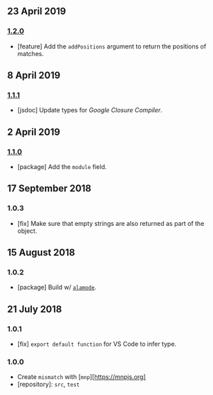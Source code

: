 ## 23 April 2019

### [1.2.0](https://github.com/artdecocode/mismatch/compare/v1.1.1...v1.2.0)

- [feature] Add the `addPositions` argument to return the positions of matches.

## 8 April 2019

### [1.1.1](https://github.com/artdecocode/mismatch/compare/v1.1.0...v1.1.1)

- [jsdoc] Update types for _Google Closure Compiler_.

## 2 April 2019

### [1.1.0](https://github.com/artdecocode/mismatch/compare/v1.0.3...v1.1.0)

- [package] Add the `module` field.

## 17 September 2018

### 1.0.3

- [fix] Make sure that empty strings are also returned as part of the object.

## 15 August 2018

### 1.0.2

- [package] Build w/ [`alamode`](https://alamode.cc).

## 21 July 2018

### 1.0.1

- [fix] `export default function` for VS Code to infer type.

### 1.0.0

- Create `mismatch` with [`mnp`][https://mnpjs.org]
- [repository]: `src`, `test`

